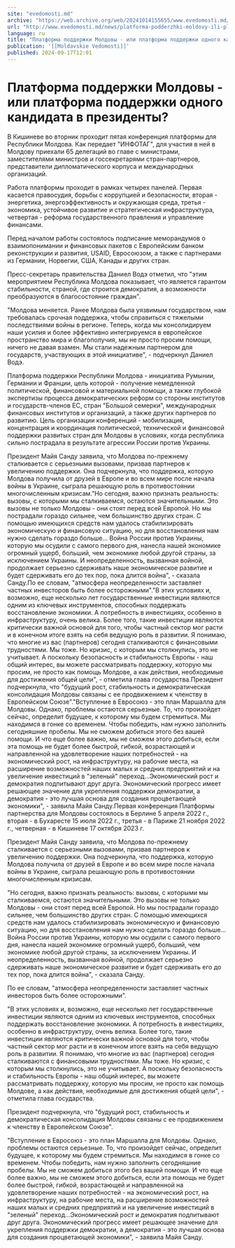 ```yaml
---
site: "evedomosti.md"
archive: "https://web.archive.org/web/20241014155655/www.evedomosti.md/news/platforma-podderzhki-moldovy-ili-platforma-poddezhki-odnogo"
url: "http://www.evedomosti.md/news/platforma-podderzhki-moldovy-ili-platforma-poddezhki-odnogo"
language: ru
title: "Платформа поддержки Молдовы - или платформа поддержки одного кандидата в президенты?"
publication: '[[Moldavskie Vedomosti]]'
published: 2024-09-17T12:01
---
```


# Платформа поддержки Молдовы - или платформа поддержки одного кандидата в президенты?

В Кишиневе во вторник проходит пятая конференция платформы для Республики Молдова. Как передает "ИНФОТАГ", для участия в ней в Молдову приехали 65 делегаций во главе с министрами, заместителями министров и госсекретарями стран-партнеров, представители дипломатического корпуса и международных организаций.

Работа платформы проходит в рамках четырех панелей. Первая касается правосудия, борьбы с коррупцией и безопасности, вторая - энергетика, энергоэффективность и окружающая среда, третья - экономика, устойчивое развитие и стратегическая инфраструктура, четвертая - реформа государственного правления и управление финансами.

Перед началом работы состоялось подписание меморандумов о взаимопонимании и финансовых пакетов с Европейским банком реконструкции и развития, USAID, Евросоюзом, а также с партнерами из Германии, Норвегии, США, Канады и других стран.

Пресс-секретарь правительства Даниел Водэ отметил, что "этим мероприятием Республика Молдова показывает, что является гарантом стабильности, страной, где строится демократия, а возможности преобразуются в благосостояние граждан".

"Молдова меняется. Ранее Молдова была уязвимым государством, нам требовалась срочная поддержка, чтобы справиться с тяжелыми последствиями войны в регионе. Теперь, когда мы консолидируем наши усилия и более эффективно интегрируемся в европейское пространство мира и благополучия, мы не просто просим помощи, ничего не давая взамен. Мы стали надежным партнером для государств, участвующих в этой инициативе", - подчеркнул Даниел Водэ.

Платформа поддержки Республики Молдова - инициатива Румынии, Германии и Франции, цель которой - получение немедленной политической, финансовой и материальной помощи, а также глубокой экспертизы процесса демократических реформ со стороны институтов и государств-членов ЕС, стран "Большой семерки", международных финансовых институтов и организаций, а также других партнеров по развитию. Цель организации конференций - мобилизация, концентрация и координация политической, технической и финансовой поддержки развитых стран для Молдовы в условиях, когда республика сильно пострадала в результате агрессии России против Украины.

Президент Майя Санду заявила, что Молдова по-прежнему сталкивается с серьезными вызовами, призвав партнеров к увеличению поддержки. Она подчеркнула, что поддержка, которую Молдова получила от друзей в Европе и во всем мире после начала войны в Украине, сыграла решающую роль в противостоянии многочисленным кризисам."Но сегодня, важно признать реальность: вызовы, с которыми мы сталкиваемся, остаются значительными. Это вызовы не только Молдовы - они стоят перед всей Европой. Но мы пострадали гораздо сильнее, чем большинство других стран. С помощью имеющихся средств нам удалось стабилизировать экономическую и финансовую ситуацию, но для восстановления нам нужно сделать гораздо больше... Война России против Украины, которую мы осудили с самого первого дня, нанесла нашей экономике огромный ущерб, больший, чем экономике любой другой страны, за исключением Украины. И неопределенность, вызванная войной, продолжает серьезно сдерживать наше экономическое развитие и будет сдерживать его до тех пор, пока длится война", - сказала Санду.По ее словам, "атмосфера неопределенности заставляет частных инвесторов быть более осторожными"."В этих условиях и, возможно, еще несколько лет государственные инвестиции являются одним из ключевых инструментов, способных поддержать восстановление экономики. А потребность в инвестициях, особенно в инфраструктуру, очень велика. Более того, такие инвестиции являются критически важной основой для того, чтобы частный сектор мог расти и в конечном итоге взять на себя ведущую роль в развитии. Я понимаю, что многие из вас (партнеров) сегодня сталкиваются с финансовыми трудностями. Мы тоже. Но кризис, с которым мы столкнулись, это не учитывает. А поскольку безопасность и стабильность Европы - наш общий интерес, вы можете рассматривать поддержку, которую мы просим, не просто как помощь Молдове, а как действия, необходимые для достижения общей цели", - отметила глава государства.Президент подчеркнула, что "будущий рост, стабильность и демократическая консолидация Молдовы связаны с ее продвижением к членству в Европейском Союзе"."Вступление в Евросоюз - это план Маршалла для Молдовы. Однако, проблемы остаются серьезные. То, что произойдет сейчас, определит будущее, к которому мы будем стремиться. Мы находимся в гонке со временем. Чтобы победить, нам нужно заполнить сегодняшние пробелы. Мы не сможем добиться этого без вашей помощи. И что еще более важно, мы не сможем этого добиться, если эта помощь не будет более быстрой, гибкой, возрастающей и направленной на удовлетворение наших потребностей - на экономический рост, на инфраструктуру, на рабочие места, на расширение возможностей наших малых и средних предприятий и на увеличение инвестиций в "зеленый" переход...Экономический рост и демократия подпитывают друг друга. Экономический прогресс имеет решающее значение для укрепления поддержки демократии, а демократия - это лучшая основа для создания процветающей экономики", - заявила Майя Санду.Первая конференция Платформы партнерства для Молдовы состоялось в Берлине 5 апреля 2022 г., вторая - в Бухаресте 15 июля 2022 г., третья - в Париже 21 ноября 2022 г., четверная - в Кишиневе 17 октября 2023 г.

Президент Майя Санду заявила, что Молдова по-прежнему сталкивается с серьезными вызовами, призвав партнеров к увеличению поддержки. Она подчеркнула, что поддержка, которую Молдова получила от друзей в Европе и во всем мире после начала войны в Украине, сыграла решающую роль в противостоянии многочисленным кризисам.

"Но сегодня, важно признать реальность: вызовы, с которыми мы сталкиваемся, остаются значительными. Это вызовы не только Молдовы - они стоят перед всей Европой. Но мы пострадали гораздо сильнее, чем большинство других стран. С помощью имеющихся средств нам удалось стабилизировать экономическую и финансовую ситуацию, но для восстановления нам нужно сделать гораздо больше... Война России против Украины, которую мы осудили с самого первого дня, нанесла нашей экономике огромный ущерб, больший, чем экономике любой другой страны, за исключением Украины. И неопределенность, вызванная войной, продолжает серьезно сдерживать наше экономическое развитие и будет сдерживать его до тех пор, пока длится война", - сказала Санду.

По ее словам, "атмосфера неопределенности заставляет частных инвесторов быть более осторожными".

"В этих условиях и, возможно, еще несколько лет государственные инвестиции являются одним из ключевых инструментов, способных поддержать восстановление экономики. А потребность в инвестициях, особенно в инфраструктуру, очень велика. Более того, такие инвестиции являются критически важной основой для того, чтобы частный сектор мог расти и в конечном итоге взять на себя ведущую роль в развитии. Я понимаю, что многие из вас (партнеров) сегодня сталкиваются с финансовыми трудностями. Мы тоже. Но кризис, с которым мы столкнулись, это не учитывает. А поскольку безопасность и стабильность Европы - наш общий интерес, вы можете рассматривать поддержку, которую мы просим, не просто как помощь Молдове, а как действия, необходимые для достижения общей цели", - отметила глава государства.

Президент подчеркнула, что "будущий рост, стабильность и демократическая консолидация Молдовы связаны с ее продвижением к членству в Европейском Союзе".

"Вступление в Евросоюз - это план Маршалла для Молдовы. Однако, проблемы остаются серьезные. То, что произойдет сейчас, определит будущее, к которому мы будем стремиться. Мы находимся в гонке со временем. Чтобы победить, нам нужно заполнить сегодняшние пробелы. Мы не сможем добиться этого без вашей помощи. И что еще более важно, мы не сможем этого добиться, если эта помощь не будет более быстрой, гибкой, возрастающей и направленной на удовлетворение наших потребностей - на экономический рост, на инфраструктуру, на рабочие места, на расширение возможностей наших малых и средних предприятий и на увеличение инвестиций в "зеленый" переход...Экономический рост и демократия подпитывают друг друга. Экономический прогресс имеет решающее значение для укрепления поддержки демократии, а демократия - это лучшая основа для создания процветающей экономики", - заявила Майя Санду.
